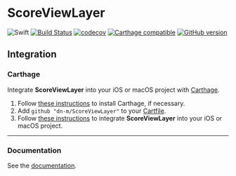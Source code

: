 # ScoreViewLayer

![Swift](https://img.shields.io/badge/%20in-swift%203.0-orange.svg)
[![Build Status](https://travis-ci.org/dn-m/ScoreViewLayer.svg?branch=master)](https://travis-ci.org/dn-m/ScoreViewLayer) 
[![codecov](https://codecov.io/gh/dn-m/ScoreViewLayer/branch/master/graph/badge.svg)](https://codecov.io/gh/dn-m/ScoreViewLayer) 
[![Carthage compatible](https://img.shields.io/badge/Carthage-compatible-4BC51D.svg?style=flat)](https://github.com/Carthage/Carthage) 
[![GitHub version](https://badge.fury.io/gh/dn-m%2FScoreViewLayer.svg)](https://badge.fury.io/gh/dn-m%2FScoreViewLayer) 

## Integration

### Carthage
Integrate **ScoreViewLayer** into your iOS or macOS project with [Carthage](https://github.com/Carthage/Carthage).

1. Follow [these instructions](https://github.com/Carthage/Carthage#installing-carthage) to install Carthage, if necessary.
2. Add `github "dn-m/ScoreViewLayer"` to your [Cartfile](https://github.com/Carthage/Carthage/blob/master/Documentation/Artifacts.md#cartfile).
3. Follow [these instructions](https://github.com/Carthage/Carthage#adding-frameworks-to-an-application) to integrate **ScoreViewLayer** into your iOS or macOS project.

---

### Documentation
See the [documentation](http://dn-m.github.io/ScoreViewLayer/).
